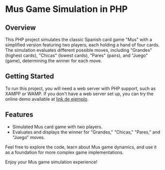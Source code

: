 # Mus Game Simulation in PHP

## Overview
This PHP project simulates the classic Spanish card game "Mus" with a simplified version featuring two players, each holding a hand of four cards. The simulation evaluates different possible moves, including "Grandes" (highest cards), "Chicas" (lowest cards), "Pares" (pairs), and "Juego" (game), determining the winner for each move.

## Getting Started
To run this project, you will need a web server with PHP support, such as XAMPP or WAMP. If you don't have a web server set up, you can try the online demo available at [link de ejemplo](https://example-link.com).

## Features
- Simulated Mus card game with two players.
- Evaluates and displays the winner for "Grandes," "Chicas," "Pares," and "Juego" moves.

Feel free to explore the code, learn about Mus game dynamics, and use it as a foundation for more complex game implementations.

Enjoy your Mus game simulation experience!

